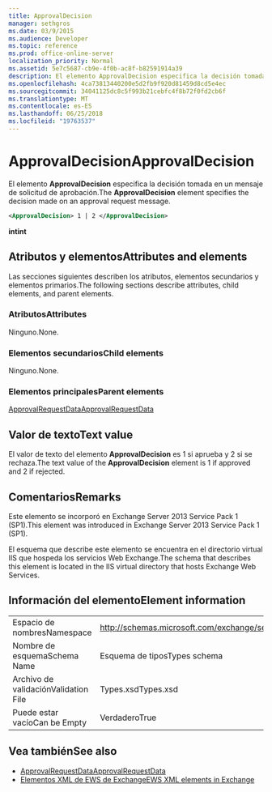 ```yaml
---
title: ApprovalDecision
manager: sethgros
ms.date: 03/9/2015
ms.audience: Developer
ms.topic: reference
ms.prod: office-online-server
localization_priority: Normal
ms.assetid: 5e7c5687-cb9e-4f0b-ac8f-b82591914a39
description: El elemento ApprovalDecision especifica la decisión tomada en un mensaje de solicitud de aprobación.
ms.openlocfilehash: 4ca73813440200e5d2fb9f920d81459d8cd5e4ec
ms.sourcegitcommit: 34041125dc8c5f993b21cebfc4f8b72f0fd2cb6f
ms.translationtype: MT
ms.contentlocale: es-ES
ms.lasthandoff: 06/25/2018
ms.locfileid: "19763537"
---
```

# <a name="approvaldecision"></a><span data-ttu-id="b0943-103">ApprovalDecision</span><span class="sxs-lookup"><span data-stu-id="b0943-103">ApprovalDecision</span></span>

<span data-ttu-id="b0943-104">El elemento **ApprovalDecision** especifica la decisión tomada en un mensaje de solicitud de aprobación.</span><span class="sxs-lookup"><span data-stu-id="b0943-104">The **ApprovalDecision** element specifies the decision made on an approval request message.</span></span> 
  
```XML
<ApprovalDecision> 1 | 2 </ApprovalDecision>
```

 <span data-ttu-id="b0943-105">**int**</span><span class="sxs-lookup"><span data-stu-id="b0943-105">**int**</span></span>
## <a name="attributes-and-elements"></a><span data-ttu-id="b0943-106">Atributos y elementos</span><span class="sxs-lookup"><span data-stu-id="b0943-106">Attributes and elements</span></span>

<span data-ttu-id="b0943-107">Las secciones siguientes describen los atributos, elementos secundarios y elementos primarios.</span><span class="sxs-lookup"><span data-stu-id="b0943-107">The following sections describe attributes, child elements, and parent elements.</span></span>
  
### <a name="attributes"></a><span data-ttu-id="b0943-108">Atributos</span><span class="sxs-lookup"><span data-stu-id="b0943-108">Attributes</span></span>

<span data-ttu-id="b0943-109">Ninguno.</span><span class="sxs-lookup"><span data-stu-id="b0943-109">None.</span></span>
  
### <a name="child-elements"></a><span data-ttu-id="b0943-110">Elementos secundarios</span><span class="sxs-lookup"><span data-stu-id="b0943-110">Child elements</span></span>

<span data-ttu-id="b0943-111">Ninguno.</span><span class="sxs-lookup"><span data-stu-id="b0943-111">None.</span></span>
  
### <a name="parent-elements"></a><span data-ttu-id="b0943-112">Elementos principales</span><span class="sxs-lookup"><span data-stu-id="b0943-112">Parent elements</span></span>

[<span data-ttu-id="b0943-113">ApprovalRequestData</span><span class="sxs-lookup"><span data-stu-id="b0943-113">ApprovalRequestData</span></span>](approvalrequestdata.md)
  
## <a name="text-value"></a><span data-ttu-id="b0943-114">Valor de texto</span><span class="sxs-lookup"><span data-stu-id="b0943-114">Text value</span></span>

<span data-ttu-id="b0943-115">El valor de texto del elemento **ApprovalDecision** es 1 si aprueba y 2 si se rechaza.</span><span class="sxs-lookup"><span data-stu-id="b0943-115">The text value of the **ApprovalDecision** element is 1 if approved and 2 if rejected.</span></span> 
  
## <a name="remarks"></a><span data-ttu-id="b0943-116">Comentarios</span><span class="sxs-lookup"><span data-stu-id="b0943-116">Remarks</span></span>

<span data-ttu-id="b0943-117">Este elemento se incorporó en Exchange Server 2013 Service Pack 1 (SP1).</span><span class="sxs-lookup"><span data-stu-id="b0943-117">This element was introduced in Exchange Server 2013 Service Pack 1 (SP1).</span></span>
  
<span data-ttu-id="b0943-118">El esquema que describe este elemento se encuentra en el directorio virtual IIS que hospeda los servicios Web Exchange.</span><span class="sxs-lookup"><span data-stu-id="b0943-118">The schema that describes this element is located in the IIS virtual directory that hosts Exchange Web Services.</span></span>
  
## <a name="element-information"></a><span data-ttu-id="b0943-119">Información del elemento</span><span class="sxs-lookup"><span data-stu-id="b0943-119">Element information</span></span>

|||
|:-----|:-----|
|<span data-ttu-id="b0943-120">Espacio de nombres</span><span class="sxs-lookup"><span data-stu-id="b0943-120">Namespace</span></span>  <br/> |http://schemas.microsoft.com/exchange/services/2006/types  <br/> |
|<span data-ttu-id="b0943-121">Nombre de esquema</span><span class="sxs-lookup"><span data-stu-id="b0943-121">Schema Name</span></span>  <br/> |<span data-ttu-id="b0943-122">Esquema de tipos</span><span class="sxs-lookup"><span data-stu-id="b0943-122">Types schema</span></span>  <br/> |
|<span data-ttu-id="b0943-123">Archivo de validación</span><span class="sxs-lookup"><span data-stu-id="b0943-123">Validation File</span></span>  <br/> |<span data-ttu-id="b0943-124">Types.xsd</span><span class="sxs-lookup"><span data-stu-id="b0943-124">Types.xsd</span></span>  <br/> |
|<span data-ttu-id="b0943-125">Puede estar vacío</span><span class="sxs-lookup"><span data-stu-id="b0943-125">Can be Empty</span></span>  <br/> |<span data-ttu-id="b0943-126">Verdadero</span><span class="sxs-lookup"><span data-stu-id="b0943-126">True</span></span>  <br/> |
   
## <a name="see-also"></a><span data-ttu-id="b0943-127">Vea también</span><span class="sxs-lookup"><span data-stu-id="b0943-127">See also</span></span>

- [<span data-ttu-id="b0943-128">ApprovalRequestData</span><span class="sxs-lookup"><span data-stu-id="b0943-128">ApprovalRequestData</span></span>](approvalrequestdata.md)
- [<span data-ttu-id="b0943-129">Elementos XML de EWS de Exchange</span><span class="sxs-lookup"><span data-stu-id="b0943-129">EWS XML elements in Exchange</span></span>](ews-xml-elements-in-exchange.md)

